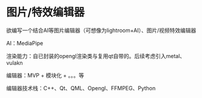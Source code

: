 # 图片/特效编辑器
欲编写一个结合AI等图片编辑器（可想像为lightroom+AI）、图片/视频特效编辑器

AI：MediaPipe

渲染能力：自已封装的opengl渲染类与复用qt自带的。后续考虑引入metal、vulakn

编辑器：MVP + 模块化 + 。。。等

编辑器技术栈：C++、Qt、QML、Opengl、FFMPEG、Python

